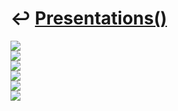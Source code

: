 # ↩️ [Presentations()](https://cpp-red-lion.github.io/presentations/list.html)

![](23737938_1870265252988444_7140135540663678870_o.jpg)  
![](23800295_1870264816321821_5708221934577954482_o.jpg)  
![](23845539_1870265259655110_4103812201604712932_o.jpg)  
![](23845873_1870265606321742_7771911352886148253_o.jpg)  
![](23847145_1870265176321785_1025498364306840102_o.jpg)  
![](23926606_1870265522988417_5501828882358637454_o.jpg)  
